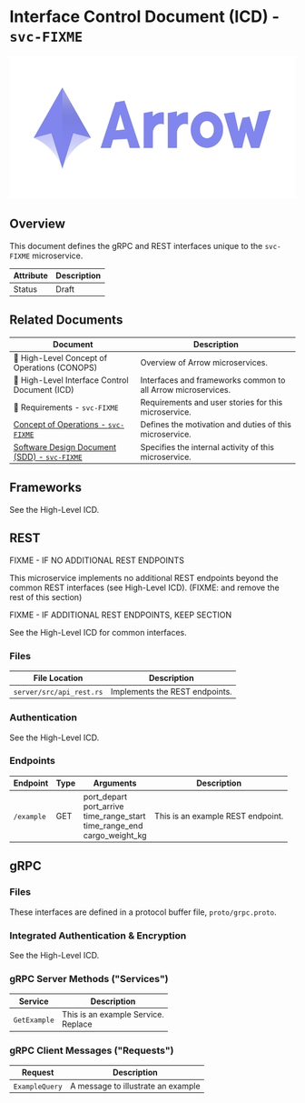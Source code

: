 # Interface Control Document (ICD) - `svc-FIXME`

<center>

<img src="https://github.com/Arrow-air/tf-github/raw/main/src/templates/doc-banner-services.png" style="height:250px" />

</center>

## Overview

This document defines the gRPC and REST interfaces unique to the `svc-FIXME` microservice.

Attribute | Description
--- | ---
Status | Draft

## Related Documents

Document | Description
--- | ---
:construction: High-Level Concept of Operations (CONOPS) | Overview of Arrow microservices.
:construction: High-Level Interface Control Document (ICD) | Interfaces and frameworks common to all Arrow microservices.
:construction: Requirements - `svc-FIXME` | Requirements and user stories for this microservice.
[Concept of Operations - `svc-FIXME`](./conops.md) | Defines the motivation and duties of this microservice.
[Software Design Document (SDD) - `svc-FIXME`](./sdd.md) | Specifies the internal activity of this microservice.

## Frameworks

See the High-Level ICD.

## REST

FIXME - IF NO ADDITIONAL REST ENDPOINTS

This microservice implements no additional REST endpoints beyond the common REST interfaces (see High-Level ICD). (FIXME: and remove the rest of this section)

FIXME - IF ADDITIONAL REST ENDPOINTS, KEEP SECTION

See the High-Level ICD for common interfaces.


### Files

| File Location | Description |
--- | ---
`server/src/api_rest.rs` | Implements the REST endpoints.

### Authentication

See the High-Level ICD.

### Endpoints

| Endpoint | Type | Arguments | Description |
| ---- | --- | ---- | ---- |
| `/example` | GET | port_depart<br>port_arrive<br>time_range_start<br>time_range_end<br>cargo_weight_kg | This is an example REST endpoint.

## gRPC

### Files

These interfaces are defined in a protocol buffer file, `proto/grpc.proto`.

### Integrated Authentication & Encryption

See the High-Level ICD.

### gRPC Server Methods ("Services")

| Service | Description |
| ---- | ---- |
| `GetExample` | This is an example Service.<br>Replace

### gRPC Client Messages ("Requests")

| Request | Description |
| ------    | ------- |
| `ExampleQuery` | A message to illustrate an example
